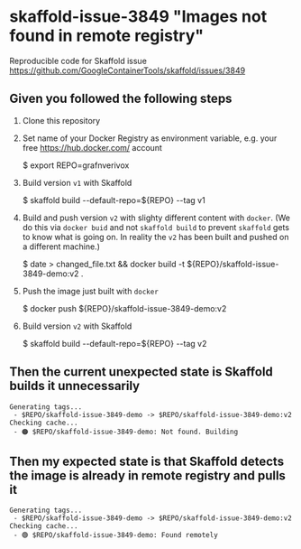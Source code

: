 # skaffold-issue-3849 "Images not found in remote registry"
Reproducible code for Skaffold issue https://github.com/GoogleContainerTools/skaffold/issues/3849

Given you followed the following steps
----

1) Clone this repository

2) Set name of your Docker Registry as environment variable, e.g. your free https://hub.docker.com/ account
 

    $ export REPO=grafnverivox

3) Build version `v1` with Skaffold

   
    $ skaffold build --default-repo=${REPO} --tag v1

4) Build and push version `v2` with slighty different content with `docker`. (We do this via `docker buid` and not `skaffold build` to prevent `skaffold` gets to know what is going on. In reality the `v2` has been built and pushed on a different machine.)


    $ date > changed_file.txt && docker build -t ${REPO}/skaffold-issue-3849-demo:v2 .
    
5) Push the image just built with `docker`

    
    $ docker push ${REPO}/skaffold-issue-3849-demo:v2

6) Build version `v2` with Skaffold
    

    $ skaffold build --default-repo=${REPO} --tag v2

Then the current unexpected state is Skaffold builds it unnecessarily
----
```
Generating tags...
 - $REPO/skaffold-issue-3849-demo -> $REPO/skaffold-issue-3849-demo:v2
Checking cache...
 - 🟠 $REPO/skaffold-issue-3849-demo: Not found. Building
```

Then my expected state is that Skaffold detects the image is already in remote registry and pulls it
----
```
Generating tags...
 - $REPO/skaffold-issue-3849-demo -> $REPO/skaffold-issue-3849-demo:v2
Checking cache...
 - 🟢 $REPO/skaffold-issue-3849-demo: Found remotely
```

